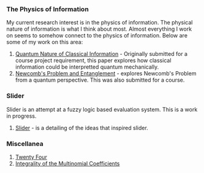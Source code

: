 ### The Physics of Information
My current research interest is in the physics of information. The physical nature of information is what I think about most. Almost everything I work on seems to somehow connect to the physics of information. Below are some of my work on this area:
1. [Quantum Nature of Classical Information](quantum_nature.pdf) - Originally submitted for a course project requirement, this paper explores how classical information could be interpretted quantum mechanically.
2. [Newcomb's Problem and Entanglement](quantum_newcomb.pdf) - explores Newcomb's Problem from a quantum perspective. This was also submitted for a course.

### Slider
Slider is an attempt at a fuzzy logic based evaluation system. This is a work in progress.
1. [Slider](slider-2.pdf) - is a detailing of the ideas that inspired slider.

### Miscellanea
1. [Twenty Four](twenty_four.pdf)
2. [Integrality of the Multinomial Coefficients](multinomial-integrality.pdf)
